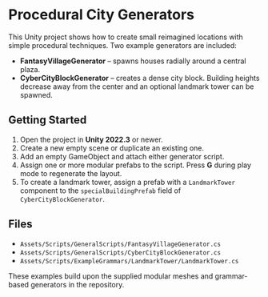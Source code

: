 # Procedural City Generators

This Unity project shows how to create small reimagined locations with simple procedural techniques.
Two example generators are included:

- **FantasyVillageGenerator** – spawns houses radially around a central plaza.
- **CyberCityBlockGenerator** – creates a dense city block. Building heights decrease away from the center and an optional landmark tower can be spawned.

## Getting Started
1. Open the project in **Unity 2022.3** or newer.
2. Create a new empty scene or duplicate an existing one.
3. Add an empty GameObject and attach either generator script.
4. Assign one or more modular prefabs to the script.
   Press **G** during play mode to regenerate the layout.
5. To create a landmark tower, assign a prefab with a `LandmarkTower` component to
   the `specialBuildingPrefab` field of `CyberCityBlockGenerator`.

## Files
- `Assets/Scripts/GeneralScripts/FantasyVillageGenerator.cs`
- `Assets/Scripts/GeneralScripts/CyberCityBlockGenerator.cs`
- `Assets/Scripts/ExampleGrammars/LandmarkTower/LandmarkTower.cs`

These examples build upon the supplied modular meshes and grammar-based generators in the repository.
